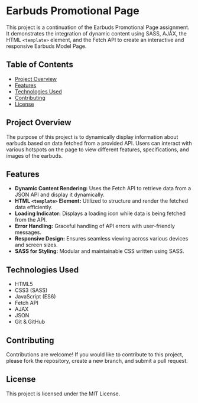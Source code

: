 # Earbuds Promotional Page
This project is a continuation of the Earbuds Promotional Page assignment. It demonstrates the integration of dynamic content using SASS, AJAX, the HTML `<template>` element, and the Fetch API to create an interactive and responsive Earbuds Model Page.

## Table of Contents
- [Project Overview](#project-overview)
- [Features](#features)
- [Technologies Used](#technologies-used)
- [Contributing](#contributing)
- [License](#license)

## Project Overview
The purpose of this project is to dynamically display information about earbuds based on data fetched from a provided API. Users can interact with various hotspots on the page to view different features, specifications, and images of the earbuds.

## Features
- **Dynamic Content Rendering:** Uses the Fetch API to retrieve data from a JSON API and display it dynamically.
- **HTML `<template>` Element:** Utilized to structure and render the fetched data efficiently.
- **Loading Indicator:** Displays a loading icon while data is being fetched from the API.
- **Error Handling:** Graceful handling of API errors with user-friendly messages.
- **Responsive Design:** Ensures seamless viewing across various devices and screen sizes.
- **SASS for Styling:** Modular and maintainable CSS written using SASS.

## Technologies Used
- HTML5
- CSS3 (SASS)
- JavaScript (ES6)
- Fetch API
- AJAX
- JSON
- Git & GitHub

## Contributing
Contributions are welcome! If you would like to contribute to this project, please fork the repository, create a new branch, and submit a pull request.

## License
This project is licensed under the MIT License. 